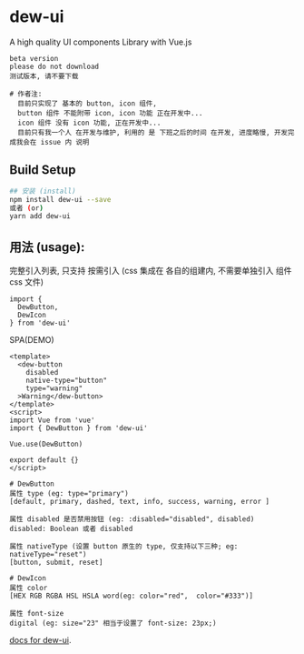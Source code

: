# dew-ui
A high quality UI components Library with Vue.js

```
beta version
please do not download
测试版本, 请不要下载

# 作者注:
  目前只实现了 基本的 button, icon 组件,
  button 组件 不能附带 icon, icon 功能 正在开发中...
  icon 组件 没有 icon 功能, 正在开发中...
  目前只有我一个人 在开发与维护, 利用的 是 下班之后的时间 在开发, 进度略慢, 开发完成我会在 issue 内 说明
```
## Build Setup

``` bash
## 安装 (install)
npm install dew-ui --save
或者 (or)
yarn add dew-ui
```

## 用法 (usage):
完整引入列表, 只支持 按需引入 (css 集成在 各自的组建内, 不需要单独引入 组件 css 文件)

```
import {
  DewButton,
  DewIcon
} from 'dew-ui'
```

SPA(DEMO)
```
<template>
  <dew-button
    disabled
    native-type="button"
    type="warning"
  >Warning</dew-button>
</template>
<script>
import Vue from 'vue'
import { DewButton } from 'dew-ui'

Vue.use(DewButton)

export default {}
</script>
```

```
# DewButton
属性 type (eg: type="primary")
[default, primary, dashed, text, info, success, warning, error ]

属性 disabled 是否禁用按钮 (eg: :disabled="disabled", disabled)
disabled: Boolean 或者 disabled

属性 nativeType (设置 button 原生的 type, 仅支持以下三种; eg: nativeType="reset")
[button, submit, reset]

# DewIcon
属性 color
[HEX RGB RGBA HSL HSLA word(eg: color="red",  color="#333")]

属性 font-size
digital (eg: size="23" 相当于设置了 font-size: 23px;)
```
[docs for dew-ui](http://www.dew-ui.com/).
